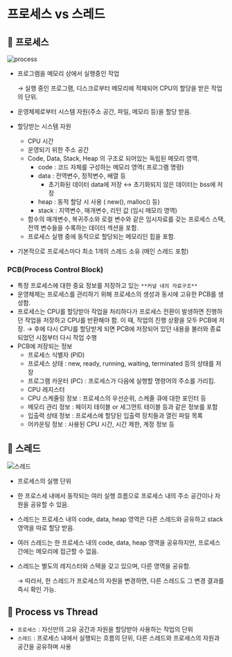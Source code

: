 # 프로세스 vs 스레드

## 📌 프로세스
![process](https://user-images.githubusercontent.com/70262329/103772181-6cfad500-506c-11eb-879b-6e232a5f0bb6.png)

- 프로그램을 메모리 상에서 실행중인 작업

  → 실행 중인 프로그램, 디스크로부터 메모리에 적재되어 CPU의 할당을 받은 작업의 단위.

- 운영체제로부터 시스템 자원(주소 공간, 파일, 메모리 등)을 할당 받음.

- 할당받는 시스템 자원

  - CPU 시간
  - 운영되기 위한 주소 공간
  - Code, Data, Stack, Heap 의 구조로 되어있는 독립된 메모리 영역.
    - code : 코드 자체를 구성하는 메모리 영역( 프로그램 명령)
    - data : 전역변수, 정적변수, 배열 등
      - 초기화된 데이터 data에 저장 ↔  초기화되지 않은 데이터는 bss에 저장
    - heap : 동적 할당 시 사용 ( new(), malloc() 등)
    - stack : 지역변수, 매개변수, 리턴 값 (임시 메모리 영역)
  - 함수의 매개변수, 복귀주소와 로컬 변수와 같은 임시자료를 갖는 프로세스 스택, 전역 변수들을 수록하는 데이터 섹션을 포함.
  - 프로세스 실행 중에 동적으로 할당되는 메모리인 힙을 포함.

- 기본적으로 프로세스마다 최소 1개의 스레드 소유 (메인 스레드 포함)

### PCB(Process Control Block)

- 특정 프로세스에 대한 중요 정보를 저장하고 있는 `**커널 내의 자료구조**`
- 운영체제는 프로세스를 관리하기 위해 프로세스의 생성과 동시에 고유한 PCB를 생성함.
- 프로세스는 CPU를 할당받아 작업을 처리하다가 프로세스 전환이 발생하면 진행하던 작업을 저장하고 CPU를 반환해야 함. 이 때, 작업의 진행 상황을 모두 PCB에 저장. → 후에 다시 CPU를 할당받게 되면 PCB에 저장되어 있던 내용을 불러와 종료되었던 시점부터 다시 작업 수행
- PCB에 저장되는 정보
  - 프로세스 식별자 (PID)
  - 프로세스 상태 : new, ready, running, waiting, terminated 등의 상태를 저장
  - 프로그램 카운터 (PC) : 프로세스가 다음에 실행할 명령어의 주소를 가리킴.
  - CPU 레지스터
  - CPU 스케줄링 정보 : 프로세스의 우선순위, 스케줄 큐에 대한 포인터 등
  - 메모리 관리 정보 : 페이지 테이블 or 세그먼트 테이블 등과 같은 정보를 포함
  - 입출력 상태 정보 : 프로세스에 할당된 입출력 장치들과 열린 파일 목록
  - 어카운팅 정보 : 사용된 CPU 시간, 시간 제한, 계정 정보 등

## 📌 스레드
![스레드](https://user-images.githubusercontent.com/70262329/103772189-6ff5c580-506c-11eb-9cb6-0aa016244305.png)


- 프로세스의 실행 단위

- 한 프로스세 내에서 동작되는 여러 실행 흐름으로 프로세스 내의 주소 공간이나 자원을 공유할 수 있음.

- 스레드는 프로세스 내의 code, data, heap 영역은 다른 스레드와 공유하고 stack 영역을 따로 할당 받음.

- 여러 스레드는 한 프로세스 내의 code, data, heap 영역을 공유하지만, 프로세스 간에는 메모리에 접근할 수 없음.

- 스레드는 별도의 레지스터와 스택을 갖고 있으며, 다른 영역을 공유함.

  → 따라서, 한 스레드가 프로세스의 자원을 변경하면, 다른 스레드도 그 변경 결과를 즉시 확인 가능.

## 📌 Process vs Thread

- `프로세스` : 자신만의 고유 공간과 자원을 할당받아 사용하는 작업의 단위
- `스레드` : 프로세스 내에서 실행되는 흐름의 단위, 다른 스레드와 프로세스의 자원과 공간을 공유하며 사용
